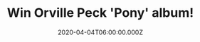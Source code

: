 ---
campaign-uuid: "c-a87aa216-bb30-4ef1-a896-51c55c565e05"
type: "Competition"
category: "Music"
date: "2020-04-04T06:00:00.000Z"
end-date: "2020-06-04T23:59:00.000Z"
disable-form: false
is_promoted: false
has_entry_page: true
title: "Win Orville Peck 'Pony' album!"
competition-description: "<p>Combining the lulling ambience of shoegaze with the iconic\
  \ melodies and vocal prowess of classic American country music, enigmatic outlaw\
  \ cowboy  Orville Peck, croons love and loss from the badlands of North America.\
  \ We have managed to get our hands on one copy of his album 'Pony' to give away\
  \ to one lucky NME AAA member.</p>\n<p>Want it? Click below and it could be yours.</p>\n"
hero-header: "Win Orville Peck 'Pony' album!"
terms-confirmation: "N/A"
banner-img: "https://assets.expresslyapp.com/asset-c98d1423-92ce-448d-a607-897b62b1a4d2.jpg"
logo-left-href: "aaa.nme.com"
logo-left-image: "https://assets.expresslyapp.com/asset-bb53d4b4-aed4-4bce-906f-c8aaae1acebc.jpg"
logo-left-title: "NME AAA"
bg-image-hero: "https://assets.expresslyapp.com/asset-d1fb86a5-5de8-4afd-9e0d-3b56ed8a348c.jpg"
bg-image-first: "https://assets.expresslyapp.com/asset-d8016f8f-fc0c-4454-99b0-540673ec2b38.jpg"
section1-content: "<p> 'Pony' delivers a diverse collection of stories that sing of\
  \ heartbreak, revenge and the unrelenting tug of the cowboy ethos. Warm lap steel\
  \ guitars and echoing drums move through dreamy ballads, campfire lullabies and\
  \ sometimes frantic buzzsaw tunes, all the while paying homage to his country music\
  \ roots.</p>\n<p>Enter below for a chance to win it now.</p>\n"
entry-title: "Win Orville Peck 'Pony' album!"
entry-content: "<p>Enter the draw to win Orville Peck 'Pony' album by completing the\
  \ form below before 23:59 on the 6th of May 2020.</p>\n"
has-winner: true
winner-title: "CONGRATULATIONS to Paul B. who won Orville Peck 'Pony' album!"
winner-banner: "https://assets.expresslyapp.com/asset-f8dbc6cb-47c8-4444-884e-2234ee57b40f.jpg"
prize-description: "Orville Peck 'Pony' album!"
special-conditions: "Multiple entries are allowed up to one every day."
country-restrictions:
- "GB"
---
